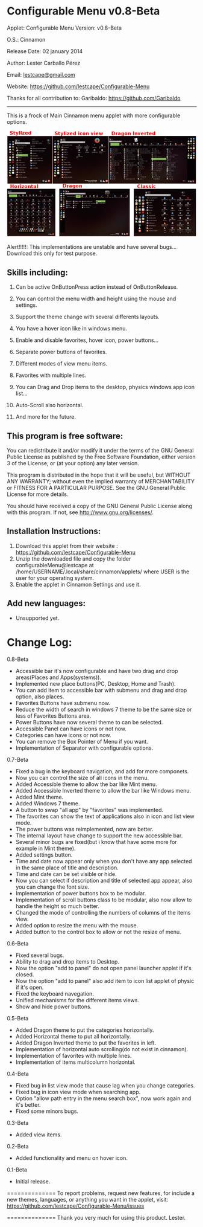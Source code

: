 Configurable Menu v0.8-Beta
==============

Applet: Configurable Menu Version: v0.8-Beta

O.S.: Cinnamon 

Release Date: 02 january 2014

Author: Lester Carballo Pérez

Email: lestcape@gmail.com

Website: https://github.com/lestcape/Configurable-Menu

Thanks for all contribution to: Garibaldo: https://github.com/Garibaldo

--------------

This is a frock of Main Cinnamon menu applet with more configurable options.

![Alt text](/configurableMenu@lestcape/Capture.png)


Alert!!!!!: This implementations are unstable and have several bugs... Download this only for test purpose.

Skills including:
--------------

1.	Can be active OnButtonPress action instead of OnButtonRelease.

2.	You can control the menu width and height using the mouse and settings.

3.	Support the theme change with several differents layouts.

4.	You have a hover icon like in windows menu.

5.	Enable and disable favorites, hover icon, power buttons...

6.	Separate power buttons of favorites.

7.	Different modes of view menu items.

8.	Favorites with multiple lines.

8.	You can Drag and Drop items to the desktop, physics windows app icon list...

9.	Auto-Scroll also horizontal.

10.	And more for the future.


This program is free software:
--------------
You can redistribute it and/or modify it under the terms of the GNU General Public License as published by the Free Software Foundation, either version 3 of the License, or (at your option) any later version.

This program is distributed in the hope that it will be useful, but WITHOUT ANY WARRANTY; without even the implied warranty of MERCHANTABILITY or FITNESS FOR A PARTICULAR PURPOSE. See the GNU General Public License for more details.

You should have received a copy of the GNU General Public License along with this program. If not, see http://www.gnu.org/licenses/.


Installation Instructions:
--------------
1. Download this applet from their website : https://github.com/lestcape/Configurable-Menu
2. Unzip the downloaded file and copy the folder configurableMenu@lestcape at /home/USERNAME/.local/share/cinnamon/applets/ where USER is the user for your operating system.
3. Enable the applet in Cinnamon Settings and use it.


Add new languages:
--------------
  - Unsupported yet.

Change Log:
==============
0.8-Beta
   - Accessible bar it's now configurable and have two drag and drop areas(Places and Apps(systems)).
   - Implemented new place buttons(PC, Desktop, Home and Trash).
   - You can add item to accessible bar with submenu and drag and drop option, also places.
   - Favorites Buttons have submenu now.
   - Reduce the width of search in windows 7 theme to be the same size or less of Favorites Buttons area.
   - Power Buttons have now several theme to can be selected.
   - Accessible Panel can have icons or not now.
   - Categories can have icons or not now.
   - You can remove the Box Pointer of Menu if you want.
   - Implementation of Separator with configurable options.

0.7-Beta
   - Fixed a bug in the keyboard navigation, and add for more componets.
   - Now you can control the size of all icons in the menu.
   - Added Accessible theme to allow the bar like Mint menu.
   - Added Accessible Inverted theme to allow the bar like Windows menu.
   - Added Mint theme.
   - Added Windows 7 theme.
   - A button to swap "all app" by "favorites" was implemented.
   - The favorites can show the text of applications also in icon and list view mode.
   - The power buttons was reimplemented, now are better.
   - The internal layout have change to support the new accessible bar.
   - Several minor bugs are fixed(but i know that have some more for example in Mint theme).
   - Added settings button.
   - Time and date now appear only when you don't have any app selected in the same place of title and description.
   - Time and date can be set visible or hide.
   - Now you can select if description and title of selected app appear, also you can change the font size.
   - Implementation of power buttons box to be modular.
   - Implementation of scroll buttons class to be modular, also now allow to handle the height so much better.
   - Changed the mode of controlling the numbers of columns of the items view.
   - Added option to resize the menu with the mouse.
   - Added button to the control box to allow or not the resize of menu.

0.6-Beta
   - Fixed several bugs.
   - Ability to drag and drop items to Desktop.
   - Now the option "add to panel" do not open panel launcher applet if it's closed.
   - Now the option "add to panel" also add item to icon list applet of physic if it's open.
   - Fixed the keyboard navegation.
   - Unified mechanisms for the different items views.
   - Show and hide power buttons.

0.5-Beta
   - Added Dragon theme to put the categories horizontally.
   - Added Horizontal theme to put  all horizontally.
   - Added Dragon Inverted theme to put the favorites in left.
   - Implementation of horizontal auto scrolling(do not exist in cinnamon).
   - Implementation of favorites with multiple lines.
   - Implementation of items multicolumn horizontal.

0.4-Beta
   - Fixed bug in list view mode that cause lag when you change categories.
   - Fixed bug in icon view mode when searching app.
   - Option "allow path entry in the menu search box", now work again and it's better.
   - Fixed some minors bugs.

0.3-Beta
   - Added view items.

0.2-Beta
   - Added functionality and menu on hover icon.

0.1-Beta
   - Initial release.

==============
To report problems, request new features, for include a new themes, languages, or anything you want in the applet, visit:
https://github.com/lestcape/Configurable-Menu/issues

==============
Thank you very much for using this product.
Lester.
